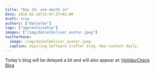 ```yaml
---
title: "Day 24: one month in"
date: 2018-02-16T15:47:37+01:00
draft: true
authors: ["danielbe"]
tags: ["apprenticeship"]
images: ["/img/danielbolivar_avatar.jpeg"]
twitterbase: 
  image: /img/danielbolivar_avatar.jpeg
  caption: Aspiring Software Crafter blog. New content daily.
---
```


Today's blog will be delayed a bit and will also appear at: [HolidayCheck Blog](http://techblog.holidaycheck.com/)